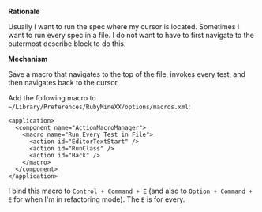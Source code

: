 **Rationale**

Usually I want to run the spec where my cursor is located. Sometimes I want to run every spec in a file. I do not want to have to first navigate to the outermost describe block to do this.

**Mechanism**

Save a macro that navigates to the top of the file, invokes every test, and then navigates back to the cursor.

Add the following macro to `~/Library/Preferences/RubyMineXX/options/macros.xml`:

````
<application>
  <component name="ActionMacroManager">
    <macro name="Run Every Test in File">
      <action id="EditorTextStart" />
      <action id="RunClass" />
      <action id="Back" />
    </macro>
  </component>
</application>
````

I bind this macro to `Control + Command + E` (and also to `Option + Command + E` for when I'm in refactoring mode). The `E` is for every.